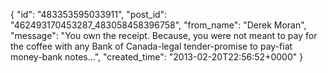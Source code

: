  {
   "id": "483353595033911",
   "post_id": "462493170453287_483058458396758",
   "from_name": "Derek Moran",
   "message": "You own the receipt. Because, you were not meant to pay for the coffee with any Bank of Canada-legal tender-promise to pay-fiat money-bank notes...",
   "created_time": "2013-02-20T22:56:52+0000"
 }
